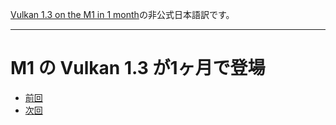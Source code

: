 [Vulkan 1.3 on the M1 in 1 month](https://asahilinux.org/2024/06/vk13-on-the-m1-in-1-month/)の非公式日本語訳です。

---
# M1 の Vulkan 1.3 が1ヶ月で登場

- [前回](https://github.com/asfdrwe/asahi-linux-translations/blob/main/PROGRESS202402.md)
- [次回](https://github.com/asfdrwe/asahi-linux-translations/blob/main/PROGRESS202410.md)
